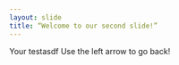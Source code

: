 ```yaml
---
layout: slide
title: “Welcome to our second slide!”
---
```

Your testasdf
Use the left arrow to go back!
